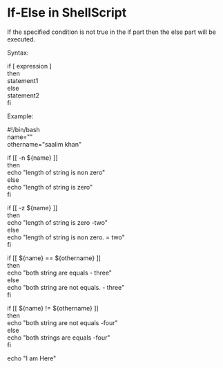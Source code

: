 <h1>If-Else in ShellScript</h1>

<p>
If the specified condition is not true in the if part then the else part will be executed.<br>

Syntax:<br>

if [ expression ]<br>
then<br>
   statement1<br>
else<br>
   statement2<br>
fi<br>

Example:<br>

#!/bin/bash<br>
name=""<br>
othername="saalim khan"<br>

if [[ -n ${name} ]]<br>
then<br>
    echo "length of string is non zero"<br>
else<br>
    echo "length of string is zero"<br>
fi<br>

if [[ -z ${name} ]]<br>
then<br>
    echo "length of string is zero -two"<br>
else<br>
    echo "length of string is non zero. = two"<br>
fi<br>

if [[ ${name} == ${othername} ]]<br>
then<br>
    echo "both string are equals - three"<br>
else<br>
    echo "both string are not equals. - three"<br>
fi<br>

if [[ ${name} != ${othername} ]]<br>
then<br>
    echo "both string are not equals -four"<br>
else<br>
    echo "both strings are equals -four"<br>
fi<br>

echo "I am Here"<br>


</p>